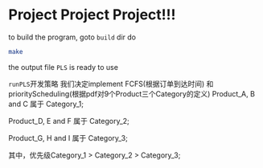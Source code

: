 # Project Project Project!!!

to build the program, goto `build` dir do
```bash
make
```
the output file `PLS` is ready to use

`runPLS`开发策略
我们决定implement FCFS(根据订单到达时间) 和 priorityScheduling(根据pdf对9个Product三个Category的定义)
Product_A, B and C 属于 Category_1;

Product_D, E and F 属于 Category_2;

Product_G, H and I 属于 Category_3;

其中，优先级Category_1 > Category_2 > Category_3;

